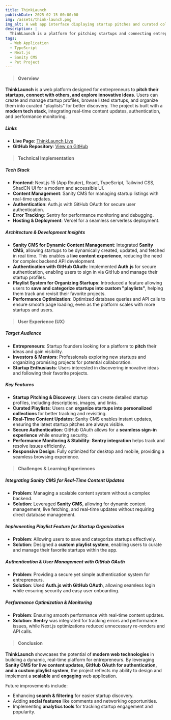 ```yaml
---
title: ThinkLaunch
publishDate: 2025-02-15 00:00:00
img: /assets/think-launch.png
img_alt: A web app interface displaying startup pitches and curated collections for entrepreneurs.
description: |
  ThinkLaunch is a platform for pitching startups and connecting entrepreneurs. Built with Next.js 15 and TypeScript, the app provides a dynamic space for users to showcase and explore startups while leveraging modern web technologies.
tags:
  - Web Application
  - TypeScript
  - Next.js
  - Sanity CMS
  - Pet Project
---
```


> #### Overview

**ThinkLaunch** is a web platform designed for entrepreneurs to **pitch their startups, connect with others, and explore innovative ideas**. Users can create and manage startup profiles, browse listed startups, and organize them into curated "playlists" for better discovery. The project is built with a **modern tech stack**, integrating real-time content updates, authentication, and performance monitoring.

##### Links

- **Live Page**: [ThinkLaunch Live](https://think-launch.vercel.app/)
- **GitHub Repository**: [View on GitHub](https://github.com/DmytroLysachenko/think-launch)

> #### Technical Implementation

##### Tech Stack

- **Frontend**: Next.js 15 (App Router), React, TypeScript, Tailwind CSS, ShadCN UI for a modern and accessible UI.
- **Content Management**: Sanity CMS for managing startup listings with real-time updates.
- **Authentication**: Auth.js with GitHub OAuth for secure user authentication.
- **Error Tracking**: Sentry for performance monitoring and debugging.
- **Hosting & Deployment**: Vercel for a seamless serverless deployment.

##### Architecture & Development Insights

- **Sanity CMS for Dynamic Content Management**: Integrated **Sanity CMS**, allowing startups to be dynamically created, updated, and fetched in real time. This enables a **live content experience**, reducing the need for complex backend API development.
- **Authentication with GitHub OAuth**: Implemented **Auth.js** for secure authentication, enabling users to sign in via GitHub and manage their startup profiles.
- **Playlist System for Organizing Startups**: Introduced a feature allowing users to **save and categorize startups into custom "playlists"**, helping them track and revisit their favorite projects.
- **Performance Optimization**: Optimized database queries and API calls to ensure smooth page loading, even as the platform scales with more startups and users.

> #### User Experience (UX)

##### Target Audience

- **Entrepreneurs**: Startup founders looking for a platform to **pitch** their ideas and gain visibility.
- **Investors & Mentors**: Professionals exploring new startups and organizing promising projects for potential collaboration.
- **Startup Enthusiasts**: Users interested in discovering innovative ideas and following their favorite projects.

##### Key Features

- **Startup Pitching & Discovery**: Users can create detailed startup profiles, including descriptions, images, and links.
- **Curated Playlists**: Users can **organize startups into personalized collections** for better tracking and revisiting.
- **Real-Time Content Updates**: Sanity CMS enables instant updates, ensuring the latest startup pitches are always visible.
- **Secure Authentication**: GitHub OAuth allows for a **seamless sign-in experience** while ensuring security.
- **Performance Monitoring & Stability**: **Sentry integration** helps track and resolve issues efficiently.
- **Responsive Design**: Fully optimized for desktop and mobile, providing a seamless browsing experience.

> #### Challenges & Learning Experiences

##### Integrating Sanity CMS for Real-Time Content Updates

- **Problem**: Managing a scalable content system without a complex backend.
- **Solution**: Leveraged **Sanity CMS**, allowing for dynamic content management, live fetching, and real-time updates without requiring direct database management.

##### Implementing Playlist Feature for Startup Organization

- **Problem**: Allowing users to save and categorize startups effectively.
- **Solution**: Designed a **custom playlist system**, enabling users to curate and manage their favorite startups within the app.

##### Authentication & User Management with GitHub OAuth

- **Problem**: Providing a secure yet simple authentication system for entrepreneurs.
- **Solution**: Used **Auth.js with GitHub OAuth**, allowing seamless login while ensuring security and easy user onboarding.

##### Performance Optimization & Monitoring

- **Problem**: Ensuring smooth performance with real-time content updates.
- **Solution**: **Sentry** was integrated for tracking errors and performance issues, while Next.js optimizations reduced unnecessary re-renders and API calls.

> #### Conclusion

**ThinkLaunch** showcases the potential of **modern web technologies** in building a dynamic, real-time platform for entrepreneurs. By leveraging **Sanity CMS for live content updates, GitHub OAuth for authentication, and a custom playlist system**, the project reflects my ability to design and implement a **scalable** and **engaging** web application.

Future improvements include:

- Enhancing **search & filtering** for easier startup discovery.
- Adding **social features** like comments and networking opportunities.
- Implementing **analytics tools** for tracking startup engagement and popularity.
